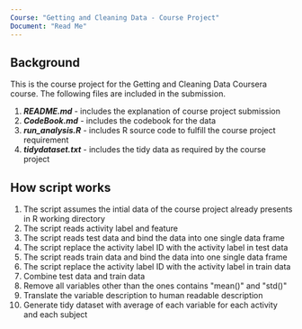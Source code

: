 ```yaml
---
Course: "Getting and Cleaning Data - Course Project"
Document: "Read Me"
---
```


## Background

This is the course project for the Getting and Cleaning Data Coursera course. The following files are included in the submission.

  1. ***README.md*** - includes the explanation of course project submission
  2. ***CodeBook.md*** - includes the codebook for the data
  3. ***run_analysis.R*** - includes R source code to fulfill the course project requirement
  4. ***tidydataset.txt*** - includes the tidy data as required by the course project

## How script works
  1. The script assumes the intial data of the course project already presents in R working directory
  2. The script reads activity label and feature
  3. The script reads test data and bind the data into one single data frame
  4. The script replace the activity label ID with the activity label in test data
  5. The script reads train data and bind the data into one single data frame
  6. The script replace the activity label ID with the activity label in train data 
  7. Combine test data and train data
  8. Remove all variables other than the ones contains "mean()" and "std()"
  9. Translate the variable description to human readable description
  10. Generate tidy dataset with average of each variable for each activity and each subject
